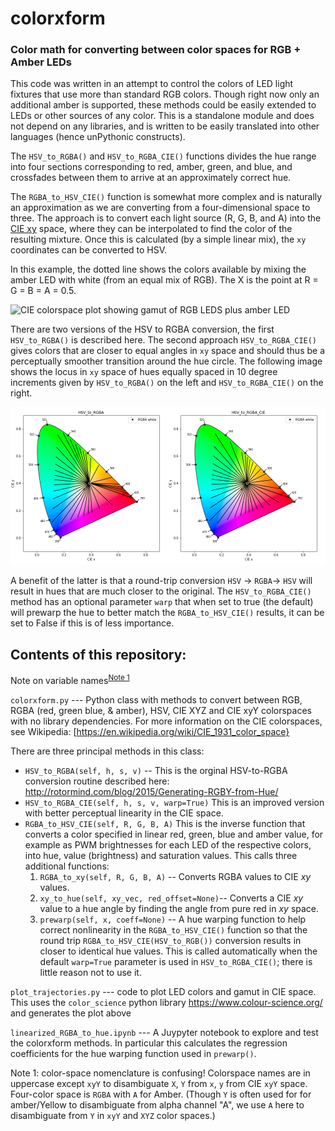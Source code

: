# colorxform
### Color math for converting between color spaces for RGB + Amber LEDs

This code was written in an attempt to control the colors of LED light
fixtures that use more than standard RGB colors. Though right now only
an additional amber is supported, these methods could be easily
extended to LEDs or other sources of any color. This is a standalone
module and does not depend on any libraries, and is written to be
easily translated into other languages (hence unPythonic constructs).

The `HSV_to_RGBA()` and `HSV_to_RGBA_CIE()` functions divides the hue
range into four sections corresponding to red, amber, green, and blue,
and crossfades between them to arrive at an approximately correct
hue. 

The `RGBA_to_HSV_CIE()` function is somewhat more complex and is naturally
an approximation as we are converting from a four-dimensional space to
three. The approach is to convert each light source (R, G, B, and A)
into the [CIE xy](https://en.wikipedia.org/wiki/CIE_1931_color_space#Definition_of_the_CIE_XYZ_color_space)
space, where they can be interpolated to find the color of the
resulting mixture. Once this is calculated (by a simple linear mix),
the `xy` coordinates can be converted to HSV.

In this example, the dotted line shows the colors available by mixing
the amber LED with white (from an equal mix of RGB).  The X is the
point at R =  G = B = A = 0.5.

![CIE colorspace plot showing gamut of RGB LEDS plus amber
LED](https://github.com/headrotor/colorxform/blob/main/amber-trajectory.png?raw=true)


There are two versions of the HSV to RGBA conversion, the first
`HSV_to_RGBA()` is described here. The second approach
`HSV_to_RGBA_CIE()` gives colors that are closer to equal angles in
`xy` space and should thus be a perceptually smoother transition
around the hue circle. The following image shows the locus in `xy` space of 
hues equally spaced in 10 degree increments given by `HSV_to_RGBA()`  on the left and `HSV_to_RGBA_CIE()` on the right.

![Equal hue values in naive HSV_to_RGB and perceptually](https://github.com/headrotor/colorxform/blob/main/images/CIE-gamuts.png?raw=true)



A benefit of the latter is that a round-trip
conversion `HSV` → `RGBA`→ `HSV` will result in hues that are much
closer to the original. The `HSV_to_RGBA_CIE()` method has an optional
parameter `warp` that when set to true (the default) will prewarp the
hue to better match the `RGBA_to_HSV_CIE()` results, it can be set to
False if this is of less importance.


## Contents of this repository:

Note on variable names<sup>[Note 1](#note1)</sup>

`colorxform.py` --- Python class with methods to convert between RGB, RGBA (red, green blue, & amber), HSV, CIE XYZ and CIE xyY colorspaces with no library
dependencies.  For more information on the CIE colorspaces, see Wikipedia: 
[https://en.wikipedia.org/wiki/CIE_1931_color_space}

There are three principal methods in this class:

* `HSV_to_RGBA(self, h, s, v)` -- This is the orginal HSV-to-RGBA
  conversion routine described here:
  <http://rotormind.com/blog/2015/Generating-RGBY-from-Hue/>
* `HSV_to_RGBA_CIE(self, h, s, v, warp=True)` This is an improved version with better perceptual linearity in the CIE space.
* `RGBA_to_HSV_CIE(self, R, G, B, A)` This is the inverse function
    that converts a color specified in linear red, green, blue and
    amber value, for example as PWM brightnesses for each LED of the
    respective colors, into hue, value (brightness) and saturation
    values. This calls three additional functions:
  1. `RGBA_to_xy(self, R, G, B, A)` -- Converts RGBA values to CIE _xy_
   values.
  2. `xy_to_hue(self, xy_vec, red_offset=None)`-- Converts a CIE _xy_ value to a hue angle by finding the angle from pure red in _xy_ space.
  3. `prewarp(self, x, coeff=None)` -- A hue warping function to help
   correct nonlinearity in the `RGBA_to_HSV_CIE()` function so that the
   round trip `RGBA_to_HSV_CIE(HSV_to_RGB())` conversion results in closer
   to identical hue values. This is called automatically when the
   default `warp=True` parameter is used in `HSV_to_RGBA_CIE()`; there
   is little reason not to use it.


`plot_trajectories.py` --- code to plot LED colors and gamut in CIE
space. This uses the `color_science` python library
<https://www.colour-science.org/> and generates the plot above

`linearized_RGBA_to_hue.ipynb` --- A Juypyter notebook to explore and test the colorxform methods. In particular this calculates the regression coefficients for the hue warping function used in `prewarp()`.

<a name="note1">Note 1</a>: color-space nomenclature is confusing!
Colorspace names are in uppercase except `xyY` to disambiguate `X`,
`Y` from `x`, `y` from CIE `xyY` space. Four-color space is `RGBA`
with `A` for Amber.  (Though `Y` is often used for for amber/Yellow to
disambiguate from alpha channel "A", we use `A` here to disambiguate
from `Y` in `xyY` and `XYZ` color spaces.)




